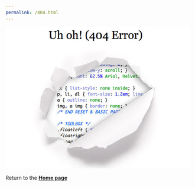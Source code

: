 ```yaml
---
permalink: /404.html
---
```


![404 image](images/404.jpg)


Return to the [**Home page**](/index.md)
